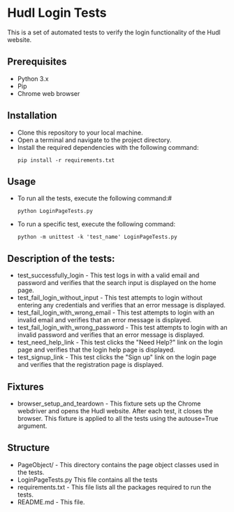 # Hudl Login Tests
This is a set of automated tests to verify the login functionality of the Hudl website.

## Prerequisites
   - Python 3.x 
   - Pip 
   - Chrome web browser


## Installation
   - Clone this repository to your local machine.
   - Open a terminal and navigate to the project directory.
   - Install the required dependencies with the following command:
        ```
        pip install -r requirements.txt
        ```


## Usage
- To run all the tests, execute the following command:#
    ```
    python LoginPageTests.py
    ```
- To run a specific test, execute the following command:
    ```
    python -m unittest -k 'test_name' LoginPageTests.py
    ```

## Description of the tests:
 - test_successfully_login - This test logs in with a valid email and password and verifies that the search input is displayed on the home page.
 - test_fail_login_without_input - This test attempts to login without entering any credentials and verifies that an error message is displayed.
 - test_fail_login_with_wrong_email - This test attempts to login with an invalid email and verifies that an error message is displayed.
 - test_fail_login_with_wrong_password - This test attempts to login with an invalid password and verifies that an error message is displayed.
 - test_need_help_link - This test clicks the "Need Help?" link on the login page and verifies that the login help page is displayed.
 - test_signup_link - This test clicks the "Sign up" link on the login page and verifies that the registration page is displayed.

## Fixtures
- browser_setup_and_teardown - This fixture sets up the Chrome webdriver and opens the Hudl website. After each test, it closes the browser. This fixture is applied to all the tests using the autouse=True argument.

## Structure
- PageObject/ - This directory contains the page object classes used in the tests.
- LoginPageTests.py This file contains all the tests
- requirements.txt - This file lists all the packages required to run the tests.
- README.md - This file.
